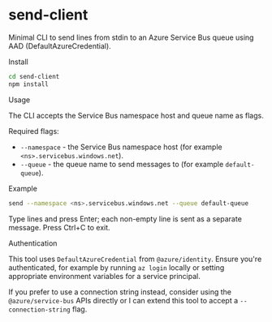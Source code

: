 # send-client

Minimal CLI to send lines from stdin to an Azure Service Bus queue using AAD (DefaultAzureCredential).

Install

```bash
cd send-client
npm install
```

Usage

The CLI accepts the Service Bus namespace host and queue name as flags.

Required flags:
- `--namespace` - the Service Bus namespace host (for example `<ns>.servicebus.windows.net`).
- `--queue` - the queue name to send messages to (for example `default-queue`).

Example

```bash
send --namespace <ns>.servicebus.windows.net --queue default-queue
```

Type lines and press Enter; each non-empty line is sent as a separate message. Press Ctrl+C to exit.

Authentication

This tool uses `DefaultAzureCredential` from `@azure/identity`. Ensure you're authenticated, for example by running `az login` locally or setting appropriate environment variables for a service principal.

If you prefer to use a connection string instead, consider using the `@azure/service-bus` APIs directly or I can extend this tool to accept a `--connection-string` flag.
